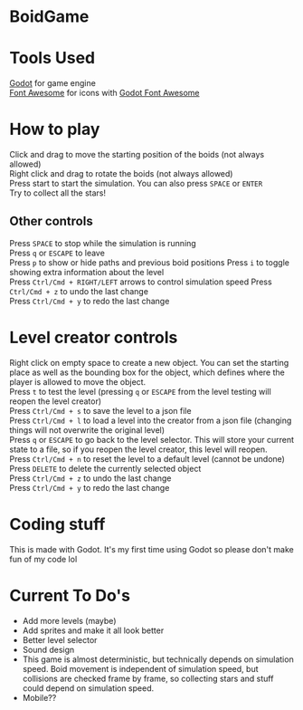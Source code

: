 # BoidGame

# Tools Used
[Godot](https://godotengine.org/license) for game engine  
[Font Awesome](https://fontawesome.com) for icons with [Godot Font Awesome](https://github.com/LetterN/Godot-FontAwesome)  

# How to play
  
Click and drag to move the starting position of the boids (not always allowed)  
Right click and drag to rotate the boids (not always allowed)  
Press start to start the simulation.  You can also press `SPACE` or `ENTER`  
Try to collect all the stars!

## Other controls
Press `SPACE` to stop while the simulation is running  
Press `q` or `ESCAPE` to leave  
Press `p` to show or hide paths and previous boid positions
Press `i` to toggle showing extra information about the level  
Press `Ctrl/Cmd + RIGHT/LEFT` arrows to control simulation speed
Press `Ctrl/Cmd + z` to undo the last change  
Press `Ctrl/Cmd + y` to redo the last change

# Level creator controls
Right click on empty space to create a new object. You can set the starting place as well as the bounding box for the object, which defines where the player is allowed to move the object.  
Press `t` to test the level (pressing `q` or `ESCAPE` from the level testing will reopen the level creator)  
Press `Ctrl/Cmd + s` to save the level to a json file  
Press `Ctrl/Cmd + l` to load a level into the creator from a json file (changing things will not overwrite the original level)  
Press `q` or `ESCAPE` to go back to the level selector. This will store your current state to a file, so if you reopen the level creator, this level will reopen.  
Press `Ctrl/Cmd + n` to reset the level to a default level (cannot be undone)  
Press `DELETE` to delete the currently selected object  
Press `Ctrl/Cmd + z` to undo the last change  
Press `Ctrl/Cmd + y` to redo the last change

# Coding stuff
This is made with Godot. It's my first time using Godot so please don't make fun of my code lol  

# Current To Do's
 - Add more levels (maybe)
 - Add sprites and make it all look better
 - Better level selector
 - Sound design
 - This game is almost deterministic, but technically depends on simulation speed. Boid movement is independent of simulation speed, but collisions are checked frame by frame, so collecting stars and stuff could depend on simulation speed.
 - Mobile??
